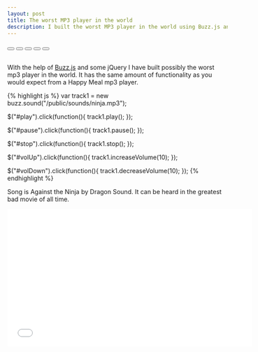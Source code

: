 ```yaml
---
layout: post
title: The worst MP3 player in the world
description: I built the worst MP3 player in the world using Buzz.js and Github pages
---
```

<div class="btn-group">
  <button type="button" id="play" class="btn btn-primary btn-lg"><span class="glyphicon glyphicon-play"></span></button>
  <button type="button" id="pause" class="btn btn-warning btn-lg"><span class="glyphicon glyphicon-pause"></span></button>
  <button type="button" id="stop" class="btn btn-danger btn-lg"><span class="glyphicon glyphicon-stop"></span></button>
  <button type="button" id="volDown" class="btn btn-default btn-lg"><span class="glyphicon glyphicon-volume-down"></span></button>
  <button type="button" id="volUp" class="btn btn-default btn-lg"><span class="glyphicon glyphicon-volume-up"></span></button>
</div>

<br>

With the help of [Buzz.js](http://buzz.jaysalvat.com/) and some jQuery I have built possibly the worst mp3 player in the world. It has the same amount of functionality as you would expect from a Happy Meal mp3 player.

{% highlight js %}
var track1 = new buzz.sound("/public/sounds/ninja.mp3");

$("#play").click(function(){
  track1.play();
});

$("#pause").click(function(){
  track1.pause();
});

$("#stop").click(function(){
  track1.stop();
});

$("#volUp").click(function(){
  track1.increaseVolume(10);
});

$("#volDown").click(function(){
  track1.decreaseVolume(10);
});
{% endhighlight %}

Song is Against the Ninja by Dragon Sound. It can be heard in the greatest bad movie of all time.

<iframe width="560" height="315" src="//www.youtube.com/embed/VpZu69OB2KM" frameborder="0" allowfullscreen></iframe>
<script type="text/javascript" src="/public/js/buzz.js"></script>
<script type="text/javascript" src="/public/js/mp3player.js"></script>
